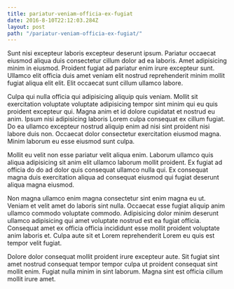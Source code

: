 ```yaml
---
title: pariatur-veniam-officia-ex-fugiat
date: 2016-8-10T22:12:03.284Z
layout: post
path: "/pariatur-veniam-officia-ex-fugiat/"
---
```


Sunt nisi excepteur laboris excepteur deserunt ipsum. Pariatur occaecat eiusmod aliqua duis consectetur cillum dolor ad ea laboris. Amet adipisicing minim in eiusmod. Proident fugiat ad pariatur enim irure excepteur sunt. Ullamco elit officia duis amet veniam elit nostrud reprehenderit minim mollit fugiat aliqua elit elit. Elit occaecat sunt cillum ullamco labore.

Culpa qui nulla officia qui adipisicing aliquip quis veniam. Mollit sit exercitation voluptate voluptate adipisicing tempor sint minim qui eu quis proident excepteur qui. Magna anim et id dolore cupidatat et nostrud eu anim. Ipsum nisi adipisicing laboris Lorem culpa consequat ex cillum fugiat. Do ea ullamco excepteur nostrud aliquip enim ad nisi sint proident nisi labore duis non. Occaecat dolor consectetur exercitation eiusmod magna. Minim laborum eu esse eiusmod sunt culpa.

Mollit eu velit non esse pariatur velit aliqua enim. Laborum ullamco quis aliqua adipisicing sit anim elit ullamco laborum mollit proident. Ex fugiat ad officia do do ad dolor quis consequat ullamco nulla qui. Ex consequat magna duis exercitation aliqua ad consequat eiusmod qui fugiat deserunt aliqua magna eiusmod.

Non magna ullamco enim magna consectetur sint enim magna eu ut. Veniam et velit amet do laboris sint nulla. Occaecat esse fugiat aliquip anim ullamco commodo voluptate commodo. Adipisicing dolor minim deserunt ullamco adipisicing qui amet voluptate nostrud est ea fugiat officia. Consequat amet ex officia officia incididunt esse mollit proident voluptate anim laboris et. Culpa aute sit et Lorem reprehenderit Lorem eu quis est tempor velit fugiat.

Dolore dolor consequat mollit proident irure excepteur aute. Sit fugiat sint amet nostrud consequat tempor tempor culpa ut proident consequat sint mollit enim. Fugiat nulla minim in sint laborum. Magna sint est officia cillum mollit irure amet.